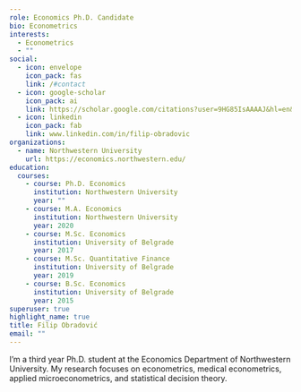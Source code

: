 ```yaml
---
role: Economics Ph.D. Candidate
bio: Econometrics
interests:
  - Econometrics
  - ""
social:
  - icon: envelope
    icon_pack: fas
    link: /#contact
  - icon: google-scholar
    icon_pack: ai
    link: https://scholar.google.com/citations?user=9HG85IsAAAAJ&hl=en&oi=ao
  - icon: linkedin
    icon_pack: fab
    link: www.linkedin.com/in/filip-obradovic
organizations:
  - name: Northwestern University
    url: https://economics.northwestern.edu/
education:
  courses:
    - course: Ph.D. Economics
      institution: Northwestern University
      year: ""
    - course: M.A. Economics
      institution: Northwestern University
      year: 2020
    - course: M.Sc. Economics
      institution: University of Belgrade
      year: 2017
    - course: M.Sc. Quantitative Finance
      institution: University of Belgrade
      year: 2019
    - course: B.Sc. Economics
      institution: University of Belgrade
      year: 2015
superuser: true
highlight_name: true
title: Filip Obradović
email: ""
---
```

I’m a third year Ph.D. student at the Economics Department of Northwestern University. My research focuses on econometrics, medical econometrics, applied microeconometrics, and statistical decision theory.